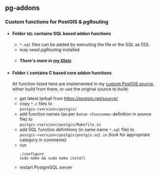## pg-addons

### Custom functions for PostGIS & pgRouting

* #### Folder `SQL` contains SQL based addon functions
  * `*.sql` files can be added by executing the file or the SQL as DDL
  * may need _pgRouting_ installed
  * ##### There's more in [my Gists](https://gist.github.com/geozelot)
  
* #### Folder `C` contains C based core addon functions
  All function listed here are implemented in my [custom PostGIS source](https://github.com/geozelot/pg-custom), either build from there, or use the original source to build:
  * get latest tarball from https://postgis.net/source/
  * copy `*.c` files to
  <br>`postgis-<version>/postgis/`
  * add function names (as per `Datum <funcname>` definition in source file) to
  <br>`postgis-<version>/postgis/Makefile.in`
  * add SQL function definitions (in same name `*.sql` file) to
  <br>`postgis-<version>/postgis/postgis.sql.in` (look for appropriate category in comments)
  * run
    ```
    ./configure
    sudo make && sudo make install
    ```
  * restart PostgreSQL server
  
